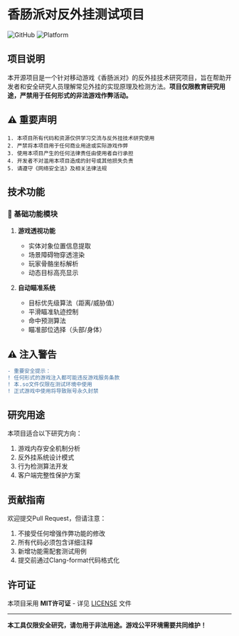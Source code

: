 # 香肠派对反外挂测试项目

![GitHub](https://img.shields.io/badge/license-MIT-green)
![Platform](https://img.shields.io/badge/platform-Android-blue)

## 项目说明

本开源项目是一个针对移动游戏《香肠派对》的反外挂技术研究项目，旨在帮助开发者和安全研究人员理解常见外挂的实现原理及检测方法。**项目仅限教育研究用途，严禁用于任何形式的非法游戏作弊活动。**

## ⚠️ 重要声明

```text
1. 本项目所有代码和资源仅供学习交流与反外挂技术研究使用
2. 严禁将本项目用于任何商业用途或实际游戏作弊
3. 使用本项目产生的任何法律责任由使用者自行承担
4. 开发者不对滥用本项目造成的封号或其他损失负责
5. 请遵守《网络安全法》及相关法律法规
```

## 技术功能

### 🎯 基础功能模块
1. **游戏透视功能**
   - 实体对象位置信息提取
   - 场景障碍物穿透渲染
   - 玩家骨骼坐标解析
   - 动态目标高亮显示

2. **自动瞄准系统**
   - 目标优先级算法（距离/威胁值）
   - 平滑瞄准轨迹控制
   - 命中预测算法
   - 瞄准部位选择（头部/身体）
## ⚠️ 注入警告

```diff
- 重要安全提示：
! 任何形式的游戏注入都可能违反游戏服务条款
! 本.so文件仅限在测试环境中使用
! 正式游戏中使用将导致账号永久封禁
```

## 研究用途

本项目适合以下研究方向：
1. 游戏内存安全机制分析
2. 反外挂系统设计模式
3. 行为检测算法开发
4. 客户端完整性保护方案

## 贡献指南

欢迎提交Pull Request，但请注意：
1. 不接受任何增强作弊功能的修改
2. 所有代码必须包含详细注释
3. 新增功能需配套测试用例
4. 提交前通过Clang-format代码格式化

## 许可证

本项目采用 **MIT许可证** - 详见 [LICENSE](LICENSE) 文件

---
**本工具仅限安全研究，请勿用于非法用途。游戏公平环境需要共同维护！**
